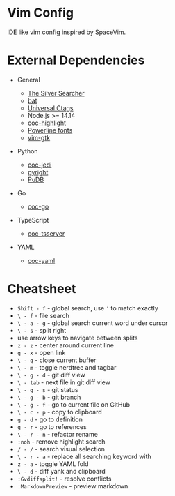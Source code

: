 # Vim Config

IDE like vim config inspired by SpaceVim.

# External Dependencies

* General
    * [The Silver Searcher](https://github.com/ggreer/the_silver_searcher)
    * [bat](https://github.com/sharkdp/bat)
    * [Universal Ctags](https://ctags.io/)
    * Node.js >= 14.14
    * [coc-highlight](https://github.com/neoclide/coc-highlight)
    * [Powerline fonts](https://github.com/powerline/fonts)
    * [vim-gtk](https://stackoverflow.com/questions/11489428/how-can-i-make-vim-paste-from-and-copy-to-the-systems-clipboard)

* Python
    * [coc-jedi](https://github.com/pappasam/coc-jedi)
    * [pyright](https://github.com/microsoft/pyright)
    * [PuDB](https://pypi.org/project/pudb/)

* Go
    * [coc-go](https://github.com/josa42/coc-go)

* TypeScript
    * [coc-tsserver](https://github.com/neoclide/coc-tsserver)

* YAML
    * [coc-yaml](https://github.com/neoclide/coc-yaml)

# Cheatsheet

* `Shift - f` - global search, use `'` to match exactly
* `\ - f` - file search
* `\ - a - g` - global search current word under cursor
* `\ - s` - split right
* use arrow keys to navigate between splits
* `z - z` - center around current line
* `g - x` - open link
* `\ - q` - close current buffer
* `\ - m` - toggle nerdtree and tagbar
* `\ - g - d` - git diff view
* `\ - tab` - next file in git diff view
* `\ - g - s` - git status
* `\ - g - b` - git branch
* `\ - g - f` - go to current file on GitHub
* `\ - c - p` - copy to clipboard
* `g - d` - go to definition
* `g - r` - go to references
* `\ - r - n` - refactor rename
* `:noh` - remove highlight search
* `/ - /` - search visual selection
* `\ - r - a` - replace all searching keyword with
* `z - a` - toggle YAML fold
* `\ - d` - diff yank and clipboard
* `:Gvdiffsplit!` - resolve conflicts
* `:MarkdownPreview` - preview markdown
